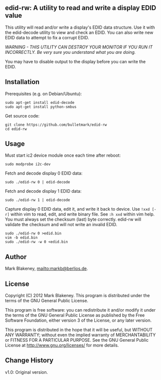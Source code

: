 ## edid-rw: A utility to read and write a display EDID value

This utility will read and/or write a display's EDID data structure. Use
it with the edid-decode utility to view and check an EDID.
You can also write new EDID data to attempt to fix a corrupt EDID.

*WARNING - THIS UTILITY CAN DESTROY YOUR MONITOR IF YOU RUN IT
INCORRECTLY. Be very sure you understand what you are doing.*

You may have to disable output to the display before you can write the
EDID.

## Installation

Prerequisites (e.g. on Debian/Ubuntu):

    sudo apt-get install edid-decode
    sudo apt-get install python-smbus


Get source code:

    git clone https://github.com/bulletmark/edid-rw
    cd edid-rw

## Usage

Must start ic2 device module once each time after reboot:

    sudo modprobe i2c-dev

Fetch and decode display 0 EDID data:

    sudo ./edid-rw 0 | edid-decode

Fetch and decode display 1 EDID data:

    sudo ./edid-rw 1 | edid-decode

Capture display 0 EDID data, edit it, and write it back to device. Use
`!xxd [-r]` within vim to read, edit, and write binary file. See `:h xxd`
within vim help. You must always set the checksum (last) byte
correctly. edid-rw will validate the checksum and will not write an
invalid EDID.

    sudo ./edid-rw 0 >edid.bin
    vim -b edid.bin
    sudo ./edid-rw -w 0 <edid.bin

## Author

Mark Blakeney, <mailto:markb@berlios.de>.

## License

Copyright (C) 2012 Mark Blakeney. This program is distributed under the
terms of the GNU General Public License.

This program is free software: you can redistribute it and/or modify it
under the terms of the GNU General Public License as published by the
Free Software Foundation, either version 3 of the License, or any later
version.

This program is distributed in the hope that it will be useful, but
WITHOUT ANY WARRANTY; without even the implied warranty of
MERCHANTABILITY or FITNESS FOR A PARTICULAR PURPOSE. See the GNU General
Public License at <http://www.gnu.org/licenses/> for more details.

## Change History

v1.0: Original version.

<!-- vim: se ai syn=markdown: -->
